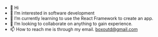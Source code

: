 - 👋 Hi
- 👀 I’m interested in software development
- 🌱 I’m currently learning to use the React Framework to create an app.
- 💞️ I’m looking to collaborate on anything to gain experience.
- 📫 How to reach me is through my email. boxoutd@gmail.com

<!---
offpaths/offpaths is a ✨ special ✨ repository because its `README.md` (this file) appears on your GitHub profile.
You can click the Preview link to take a look at your changes.
--->
